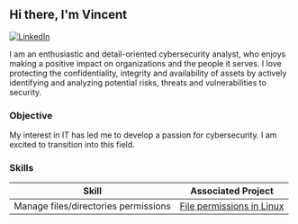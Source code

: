## Hi there, I'm Vincent
[![LinkedIn](https://img.shields.io/badge/LinkedIn-blue
)](https://www.linkedin.com/in/kuaiin-vincent-ng/) 

I am an enthusiastic and detail-oriented cybersecurity analyst, who enjoys making a positive impact on organizations and the people it serves. I love protecting the confidentiality, integrity and availability of assets by actively identifying and analyzing potential risks, threats and vulnerabilities to security.

### Objective
My interest in IT has led me to develop a passion for cybersecurity. I am excited to transition into this field.

### Skills
|Skill  | Associated Project |
|-------|--------------------|
|Manage files/directories permissions| [File permissions in Linux](https://docs.google.com/document/d/1eheWJYHVsm1r6_8Lu91KSlD3VsImyK3NxmQ2Kz5LE9k/edit?usp=sharing) |

<!-- ### Tools


### :tram: Live Demo
* [Odin Recipe Page](https://ngkauiin.github.io/odin-recipes/) - [repo](https://github.com/ngkauiin/odin-recipes)
* [Landing Page](https://ngkauiin.github.io/odin-landing-page/) - [repo](https://github.com/ngkauiin/odin-landing-page)
* [Rock Paper Scissor Game](https://ngkauiin.github.io/odin-rock-paper-scissors/) - [repo](https://github.com/ngkauiin/odin-rock-paper-scissors)
* [Etch-A-Sketch](https://ngkauiin.github.io/odin-etch-a-sketch/) - [repo](https://github.com/ngkauiin/odin-etch-a-sketch)
* [Calculator](https://ngkauiin.github.io/odin-calculator/) - [repo](https://github.com/ngkauiin/odin-calculator)
* [Sign Up Form](https://ngkauiin.github.io/odin-sign-up-form/) - [repo](https://github.com/ngkauiin/odin-sign-up-form) -->


<!-- ### 💻 Tech Stack
 - Languages: HTML, CSS, Javascript
 - Tools: Git, GitHub, VS Code
 - Learning: React, MongoDB

 -->


<!--
**ngkauiin/ngkauiin** is a ✨ _special_ ✨ repository because its `README.md` (this file) appears on your GitHub profile.

Here are some ideas to get you started:

- 🔭 I’m currently working on ...
- 🌱 I’m currently learning ...
- 👯 I’m looking to collaborate on ...
- 🤔 I’m looking for help with ...
- 💬 Ask me about ...
- 📫 How to reach me: ...
- 😄 Pronouns: ...
- ⚡ Fun fact: ...
-->


<!-- # cybersecurity
# Professional statement
I am an enthusiastic and detail-oriented cybersecurity analyst, who enjoys making a positive impact on organizations and the people it serves. I love protecting the confidentiality, integrity and availability of assets by actively identifying and analyzing potential risks, threats and vulnerabilities to security.

## Strengths
* Strong written and verbal communication
* Detail oriented
* Time management
* Programming
* Problem solving
* Growth mindset
* Diverse perspective

## Values
* protecting organizations
* protecting people
* high ethical mindset

## clarifying questions
1. What most interests me about the field of cybersecurity?  
Able to make positive impact on organisations and the people it serves. 

2. Who is the audience for my professional statement (e.g., cybersecurity recruiters, specific organizations, government employers, etc.)?  
cybersecurity recruiters, government employers

3. In what ways can my strengths, values, and interest in cybersecurity support the security goals of various organizations?  
I always have the mission to help people in whatever way possible. And cybersecurity can fulfill my purpose. Helping organizations to protect their assets and people is very exciting to me.  
My strength in communication and diverse perspective allow me to work with people with different backgrounds to prevent and mitigate risks and threats efficiently.  
My values are very well aligns with being a security analyst. I am a very ethical person, and doing something that is meaningful to the world is my forever purpose. -->
